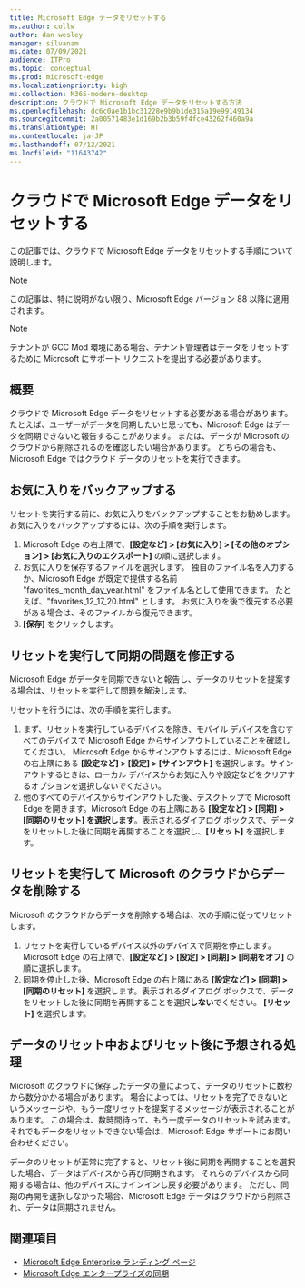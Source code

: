 ```yaml
---
title: Microsoft Edge データをリセットする
ms.author: collw
author: dan-wesley
manager: silvanam
ms.date: 07/09/2021
audience: ITPro
ms.topic: conceptual
ms.prod: microsoft-edge
ms.localizationpriority: high
ms.collection: M365-modern-desktop
description: クラウドで Microsoft Edge データをリセットする方法
ms.openlocfilehash: dc6c0ae1b1bc31228e9b9b1de315a19e99149134
ms.sourcegitcommit: 2a00571483e1d169b2b3b59f4fce43262f460a9a
ms.translationtype: HT
ms.contentlocale: ja-JP
ms.lasthandoff: 07/12/2021
ms.locfileid: "11643742"
---
```

# <a name="reset-microsoft-edge-data-in-the-cloud"></a>クラウドで Microsoft Edge データをリセットする

この記事では、クラウドで Microsoft Edge データをリセットする手順について説明します。

> [!NOTE]
> この記事は、特に説明がない限り、Microsoft Edge バージョン 88 以降に適用されます。

> [!NOTE]
> テナントが GCC Mod 環境にある場合、テナント管理者はデータをリセットするために Microsoft にサポート リクエストを提出する必要があります。

## <a name="overview"></a>概要

クラウドで Microsoft Edge データをリセットする必要がある場合があります。 たとえば、ユーザーがデータを同期したいと思っても、Microsoft Edge はデータを同期できないと報告することがあります。 または、データが Microsoft のクラウドから削除されるのを確認したい場合があります。 どちらの場合も、Microsoft Edge ではクラウド データのリセットを実行できます。

## <a name="back-up-your-favorites"></a>お気に入りをバックアップする

リセットを実行する前に、お気に入りをバックアップすることをお勧めします。 お気に入りをバックアップするには、次の手順を実行します。

1. Microsoft Edge の右上隅で、**[設定など] > [お気に入り] > [その他のオプション] > [お気に入りのエクスポート]** の順に選択します。
2. お気に入りを保存するファイルを選択します。 独自のファイル名を入力するか、Microsoft Edge が既定で提供する名前 "favorites_month_day_year.html" をファイル名として使用できます。 たとえば、"favorites_12_17_20.html" とします。 お気に入りを後で復元する必要がある場合は、そのファイルから復元できます。
3. **[保存]** をクリックします。

## <a name="perform-a-reset-to-fix-a-synchronization-problem"></a>リセットを実行して同期の問題を修正する

Microsoft Edge がデータを同期できないと報告し、データのリセットを提案する場合は、リセットを実行して問題を解決します。

リセットを行うには、次の手順を実行します。

1. まず、リセットを実行しているデバイスを除き、モバイル デバイスを含むすべてのデバイスで Microsoft Edge からサインアウトしていることを確認してください。 Microsoft Edge からサインアウトするには、Microsoft Edge の右上隅にある **[設定など] > [設定] > [サインアウト]** を選択します。サインアウトするときは、ローカル デバイスからお気に入りや設定などをクリアするオプションを選択しないでください。
2. 他のすべてのデバイスからサインアウトした後、デスクトップで Microsoft Edge を開きます。Microsoft Edge の右上隅にある **[設定など] > [同期] > [同期のリセット] を選択します**。表示されるダイアログ ボックスで、データをリセットした後に同期を再開することを選択し、**[リセット]** を選択します。

## <a name="perform-a-reset-to-remove-your-data-from-microsofts-cloud"></a>リセットを実行して Microsoft のクラウドからデータを削除する

Microsoft のクラウドからデータを削除する場合は、次の手順に従ってリセットします。

1. リセットを実行しているデバイス以外のデバイスで同期を停止します。  Microsoft Edge の右上隅で、**[設定など] > [設定] > [同期] > [同期をオフ]** の順に選択します。  
2. 同期を停止した後、Microsoft Edge の右上隅にある **[設定など] > [同期] > [同期のリセット]** を選択します。表示されるダイアログ ボックスで、データをリセットした後に同期を再開することを選択**しない**でください。 **[リセット]** を選択します。

## <a name="what-to-expect-during-and-after-a-data-reset"></a>データのリセット中およびリセット後に予想される処理

Microsoft のクラウドに保存したデータの量によって、データのリセットに数秒から数分かかる場合があります。 場合によっては、リセットを完了できないというメッセージや、もう一度リセットを提案するメッセージが表示されることがあります。 この場合は、数時間待って、もう一度データのリセットを試みます。 それでもデータをリセットできない場合は、Microsoft Edge サポートにお問い合わせください。

データのリセットが正常に完了すると、リセット後に同期を再開することを選択した場合、データはデバイスから再び同期されます。 それらのデバイスから同期する場合は、他のデバイスにサインインし戻す必要があります。 ただし、同期の再開を選択しなかった場合、Microsoft Edge データはクラウドから削除され、データは同期されません。

## <a name="see-also"></a>関連項目

- [Microsoft Edge Enterprise ランディング ページ](https://aka.ms/EdgeEnterprise)
- [Microsoft Edge エンタープライズの同期](microsoft-edge-enterprise-sync.md)